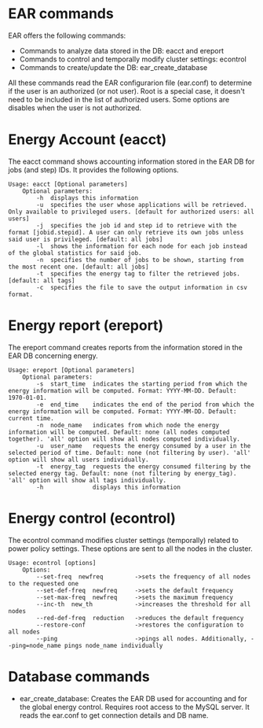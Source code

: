 # EAR commands

EAR offers the following commands: 
* Commands to analyze data stored in the DB: eacct and ereport
* Commands to control and temporally modify cluster settings: econtrol
* Commands to create/update the DB: ear_create_database

All these commands read the EAR configurarion file (ear.conf) to determine if the user is an authorized (or not user). Root is a special case, it doesn't need to be included in the list of authorized users. Some options are disables when the user is not authorized. 

# Energy Account (eacct)

The eacct command shows accounting information stored in the EAR DB for jobs (and step) IDs. It provides the following options. 
```
Usage: eacct [Optional parameters]
    Optional parameters: 
        -h  displays this information
        -u  specifies the user whose applications will be retrieved. Only available to privileged users. [default for authorized users: all users]
        -j  specifies the job id and step id to retrieve with the format [jobid.stepid]. A user can only retrieve its own jobs unless said user is privileged. [default: all jobs]
        -l  shows the information for each node for each job instead of the global statistics for said job.
        -n  specifies the number of jobs to be shown, starting from the most recent one. [default: all jobs]
        -t  specifies the energy tag to filter the retrieved jobs. [default: all tags]
        -c  specifies the file to save the output information in csv format.

```


# Energy report (ereport)

The ereport command creates reports from the information stored in the EAR DB concerning energy.
```
Usage: ereport [Optional parameters]
    Optional parameters:
        -s  start_time  indicates the starting period from which the energy information will be computed. Format: YYYY-MM-DD. Default: 1970-01-01.
        -e  end_time    indicates the end of the period from which the energy information will be computed. Format: YYYY-MM-DD. Default: current time.
        -n  node_name   indicates from which node the energy information will be computed. Default: none (all nodes computed together). 'all' option will show all nodes computed individually.
        -u  user_name   requests the energy consumed by a user in the selected period of time. Default: none (not filtering by user). 'all' option will show all users individually.
        -t  energy_tag  requests the energy consumed filtering by the selected energy tag. Default: none (not filtering by energy_tag). 'all' option will show all tags individually.
        -h              displays this information

```
# Energy control (econtrol)

The econtrol command modifies cluster settings (temporally) related to power policy settings. These options are sent to all the nodes in the cluster.

```
Usage: econtrol [options]
    Options:
        --set-freq  newfreq         ->sets the frequency of all nodes to the requested one
        --set-def-freq  newfreq     ->sets the default frequency
        --set-max-freq  newfreq     ->sets the maximum frequency
        --inc-th  new_th            ->increases the threshold for all nodes
        --red-def-freq 	reduction   ->reduces the default frequency
        --restore-conf              ->restores the configuration to all nodes
        --ping                      ->pings all nodes. Additionally, --ping=node_name pings node_name individually
```

# Database commands

- ear_create_database: Creates the EAR DB used for accounting and for the global energy control. Requires root access to the MySQL server. It reads the ear.conf to get connection details and DB name.

